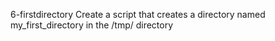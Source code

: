 6-firstdirectory Create a script that creates a directory named my_first_directory in the /tmp/ directory
